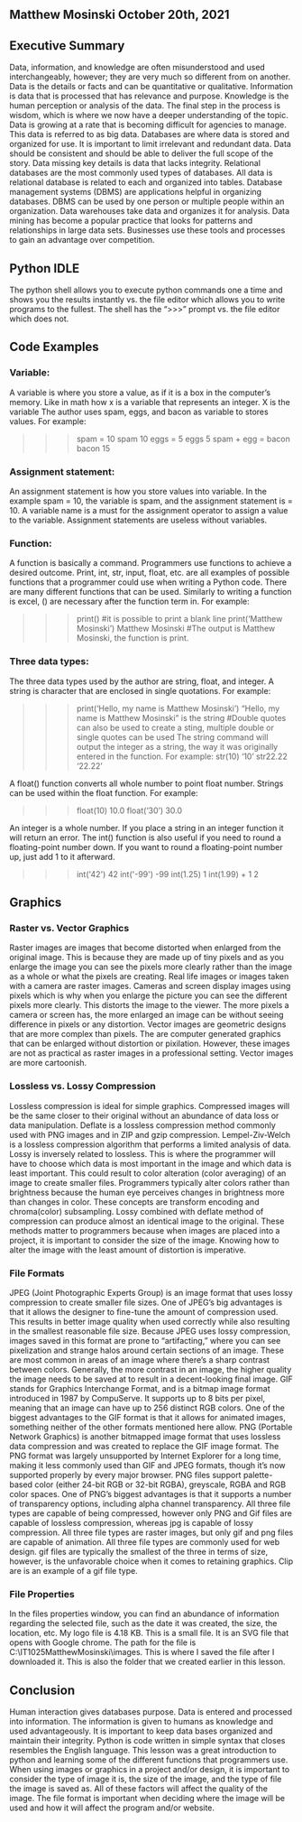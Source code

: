 ## Matthew Mosinski October 20th, 2021

## Executive Summary 
  Data, information, and knowledge are often misunderstood and used interchangeably, however; they are very much so different from on another. Data is the details or facts and can be quantitative or qualitative. Information is data that is processed that has relevance and purpose. Knowledge is the human perception or analysis of the data. The final step in the process is wisdom, which is where we now have a deeper understanding of the topic. Data is growing at a rate that is becoming difficult for agencies to manage. This data is referred to as big data. Databases are where data is stored and organized for use. It is important to limit irrelevant and redundant data. Data should be consistent and should be able to deliver the full scope of the story. Data missing key details is data that lacks integrity. 
  Relational databases are the most commonly used types of databases. All data is relational database is related to each and organized into tables. Database management systems (DBMS) are applications helpful in organizing databases. DBMS can be used by one person or multiple people within an organization. Data warehouses take data and organizes it for analysis. Data mining has become a popular practice that looks for patterns and relationships in large data sets. Businesses use these tools and processes to gain an advantage over competition.


## Python IDLE
  The python shell allows you to execute python commands one a time and shows you the results instantly vs. the file editor which allows you to write programs to the fullest. The shell has the “>>>” prompt vs. the file editor which does not.
  
## Code Examples
### Variable:
  A variable is where you store a value, as if it is a box in the computer’s memory. Like in math how x is a variable that represents an integer. X is the variable The author uses spam, eggs, and bacon as variable to stores values. For example:
>>>spam = 10
>>>spam
10
>>>eggs = 5
>>>eggs
5
>>>spam + egg = bacon
>>>bacon
15

### Assignment statement:
  An assignment statement is how you store values into variable. In the example spam = 10, the variable is spam, and the assignment statement is = 10. A variable name is a must for the assignment operator to assign a value to the variable. Assignment statements are useless without variables.
  
### Function:
A function is basically a command. Programmers use functions to achieve a desired outcome. Print, int, str, input, float, etc. are all examples of possible functions that a programmer could use when writing a Python code. There are many different functions that can be used. Similarly to writing a function is excel, () are necessary after the function term in. For example:
>>>print()
		#it is possible to print a blank line
>>>print(‘Matthew Mosinski’)
Matthew Mosinski	#The output is Matthew Mosinski, the function is print.

### Three data types:
The three data types used by the author are string, float, and integer. 
  A string is character that are enclosed in single quotations. For example:
>>>print(‘Hello, my name is Matthew Mosinski’)
 “Hello, my name is Matthew Mosinski” is the string
#Double quotes can also be used to create a sting, multiple double or single quotes can be used
The string command will output the integer as a string, the way it was originally entered in the function. For example:
>>>str(10)
	‘10’
>>>str22.22
	‘22.22’

  A float() function converts all whole number to point float number. Strings can be used within the float function. For example:
>>>float(10)
	10.0
>>>float(‘30’)
	30.0

  An integer is a whole number. If you place a string in an integer function it will return an error. The int() function is also useful if you need to round a floating-point number down. If you want to round a floating-point number up, just add 1 to it afterward. 
>>> int('42')
42
>>> int('-99')
-99
>>> int(1.25)
1
>>> int(1.99) + 1
2

## Graphics

### Raster vs. Vector Graphics
  Raster images are images that become distorted when enlarged from the original image. This is because they are made up of tiny pixels and as you enlarge the image you can see the pixels more clearly rather than the image as a whole or what the pixels are creating. Real life images or images taken with a camera are raster images. Cameras and screen display images using pixels which is why when you enlarge the picture you can see the different pixels more clearly. This distorts the image to the viewer. The more pixels a camera or screen has, the more enlarged an image can be without seeing difference in pixels or any distortion.
  Vector images are geometric designs that are more complex than pixels. The are computer generated graphics that can be enlarged without distortion or pixilation. However, these images are not as practical as raster images in a professional setting. Vector images are more cartoonish.

### Lossless vs. Lossy Compression
  Lossless compression is ideal for simple graphics. Compressed images will be the same closer to their original without an abundance of data loss or data manipulation. Deflate is a lossless compression method commonly used with PNG images and in ZIP and gzip compression. Lempel-Ziv-Welch is a lossless compression algorithm that performs a limited analysis of data.
  Lossy is inversely related to lossless. This is where the programmer will have to choose which data is most important in the image and which data is least important. This could result to color alteration (color averaging) of an image to create smaller files. Programmers typically alter colors rather than brightness because the human eye perceives changes in brightness more than changes in color. These concepts are transform encoding and chroma(color) subsampling. Lossy combined with deflate method of compression can produce almost an identical image to the original.
  These methods matter to programmers because when images are placed into a project, it is important to consider the size of the image. Knowing how to alter the image with the least amount of distortion is imperative.

### File Formats
  JPEG (Joint Photographic Experts Group) is an image format that uses lossy compression to create smaller file sizes. One of JPEG’s big advantages is that it allows the designer to fine-tune the amount of compression used. This results in better image quality when used correctly while also resulting in the smallest reasonable file size. Because JPEG uses lossy compression, images saved in this format are prone to “artifacting,” where you can see pixelization and strange halos around certain sections of an image. These are most common in areas of an image where there’s a sharp contrast between colors. Generally, the more contrast in an image, the higher quality the image needs to be saved at to result in a decent-looking final image.
  GIF stands for Graphics Interchange Format, and is a bitmap image format introduced in 1987 by CompuServe. It supports up to 8 bits per pixel, meaning that an image can have up to 256 distinct RGB colors. One of the biggest advantages to the GIF format is that it allows for animated images, something neither of the other formats mentioned here allow.
  PNG (Portable Network Graphics) is another bitmapped image format that uses lossless data compression and was created to replace the GIF image format. The PNG format was largely unsupported by Internet Explorer for a long time, making it less commonly used than GIF and JPEG formats, though it’s now supported properly by every major browser. PNG files support palette-based color (either 24-bit RGB or 32-bit RGBA), greyscale, RGBA and RGB color spaces. One of PNG’s biggest advantages is that it supports a number of transparency options, including alpha channel transparency.
  All three file types are capable of being compressed, however only PNG and Gif files are capable of lossless compression, whereas jpg is capable of lossy compression.  All three file types are raster images, but only gif and png files are capable of animation. All three file types are commonly used for web design. gif files are typically the smallest of the three in terms of size, however, is the unfavorable choice when it comes to retaining graphics. Clip are is an example of a gif file type.

### File Properties
  In the files properties window, you can find an abundance of information regarding the selected file, such as the date it was created, the size, the location, etc. My logo file is 4.18 KB. This is a small file. It is an SVG file that opens with Google chrome. The path for the file is C:\IT1025MatthewMosinski\images. This is where I saved the file after I downloaded it. This is also the folder that we created earlier in this lesson.
  
## Conclusion
  Human interaction gives databases purpose. Data is entered and processed into information. The information is given to humans as knowledge and used advantageously. It is important to keep data bases organized and maintain their integrity.
	Python is code written in simple syntax that closes resembles the English language. This lesson was a great introduction to python and learning some of the different functions that programmers use.
	When using images or graphics in a project and/or design, it is important to consider the type of image it is, the size of the image, and the type of file the image is saved as. All of these factors will affect the quality of the image. The file format is important when deciding where the image will be used and how it will affect the program and/or website.

